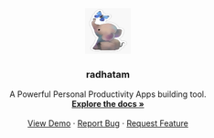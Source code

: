 

<div id="top"></div>

<!-- PROJECT LOGO -->
<br />
<div align="center">
  <a href="https://github.com/ranjanprj/radhatam">
    <img src="images/logo.png" alt="Logo" width="80" height="80">
  </a>

  <h3 align="center">radhatam</h3>

  <p align="center">
  A Powerful Personal Productivity Apps building tool.
    <br />
    <a href="https://github.com/ranjanprj/radhatam"><strong>Explore the docs »</strong></a>
    <br />
    <br />
    <a href="https://github.com/ranjanprj/radhatam">View Demo</a>
    ·
    <a href="https://github.com/ranjanprj/radhatam/issues">Report Bug</a>
    ·
    <a href="https://github.com/ranjanprj/radhatam/issues">Request Feature</a>
  </p>
</div>
